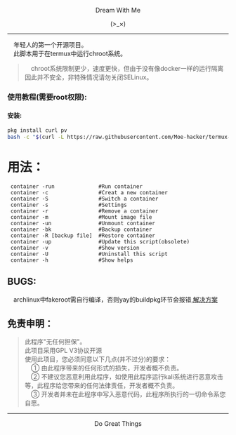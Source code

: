 <p align="center">Dream With Me</p>        
<p align="center">(>_×)</p> 

-----------      

&emsp;年轻人的第一个开源项目。      
&emsp;此脚本用于在termux中运行chroot系统。     
> &emsp;chroot系统限制更少，速度更快，但由于没有像docker一样的运行隔离因此并不安全，非特殊情况请勿关闭SELinux。      

### 使用教程(需要root权限):               
#### 安装:
```sh
pkg install curl pv
bash -c "$(curl -L https://raw.githubusercontent.com/Moe-hacker/termux-container/main/container)"
```
# 用法：
```shell
 container -run              #Run container
 container -c                #Creat a new container
 container -S                #Switch a container
 container -s                #Settings
 container -r                #Remove a container
 container -m                #Mount image file
 container -un               #Unmount container
 container -bk               #Backup container
 container -R [backup file]  #Restore container
 container -up               #Update this script(obsolete)
 container -v                #Show version
 container -U                #Uninstall this script
 container -h                #Show helps

```
## BUGS:        
&emsp;archlinux中fakeroot需自行编译，否则yay的buildpkg环节会报错,[解决方案](https://gitee.com/mo2/linux/issues/I294GU)

## 免责申明：        
> 此程序"无任何担保"。          
> 此项目采用GPL V3协议开源          
> 使用此项目，您必须同意以下几点(并不过分)的要求：             
> &emsp;① 由此程序带来的任何形式的损失，开发者概不负责。      
> &emsp;② 不建议您恶意利用此程序，如使用此程序运行kali系统进行恶意攻击等，此程序给您带来的任何法律责任，开发者概不负责。      
> &emsp;③ 开发者并未在此程序中写入恶意代码，此程序所执行的一切命令系您自愿。      

-------     
<p align="center">Do Great Things</p>       
